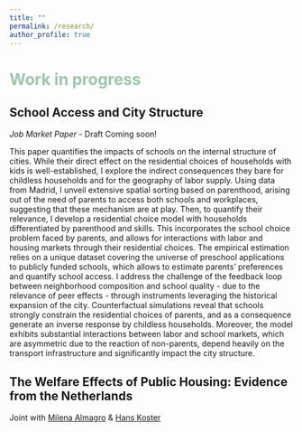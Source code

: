 ```yaml
---
title: ""
permalink: /research/
author_profile: true
---
```


# <span style="color:#9EC5AB"> Work in progress </span>

## School Access and City Structure
*Job Market Paper* - Draft Coming soon!

This paper quantifies the impacts of schools on the internal structure of cities. While their direct effect on the residential choices of households with kids is well-established, I explore the indirect consequences they bare for childless households and for the geography of labor supply. Using data from Madrid, I unveil extensive spatial sorting based on parenthood, arising out of the need of parents to access both schools and workplaces, suggesting that these mechanism are at play. Then, to quantify their relevance, I develop a residential choice model with households differentiated by parenthood and skills. This incorporates the school choice problem faced by parents, and allows for interactions with labor and housing markets through their residential choices. The empirical estimation relies on a unique dataset covering the universe of preschool applications to publicly funded schools, which allows to estimate parents’ preferences and quantify school access. I address the challenge of the feedback loop between neighborhood composition and school quality - due to the relevance of peer effects - through instruments leveraging the historical expansion of the city. Counterfactual simulations reveal that schools strongly constrain the residential choices of parents, and as a consequence generate an inverse response by childless households. Moreover, the model exhibits substantial interactions between labor and school markets, which are asymmetric due to the reaction of non-parents, depend heavily on the transport infrastructure and significantly impact the city structure.

## The Welfare Effects of Public Housing: Evidence from the Netherlands
Joint with [Milena Almagro](https://www.milena-almagro.com/) & [Hans Koster](https://www.urbaneconomics.nl/)

